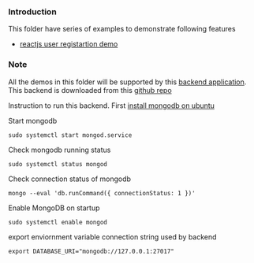 ### Introduction

This folder have series of examples to demonstrate following features

- [reactjs user registartion demo](./react-user-register-tutorial/)

### Note

All the demos in this folder will be supported by this [backend application](./mongo_async_crud_backend/). This backend is downloaded from this [github repo](https://github.com/gitdagray/mongo_async_crud)

Instruction to run this backend. First
[install mongodb on ubuntu](https://www.digitalocean.com/community/tutorials/how-to-install-mongodb-on-ubuntu-18-04-source)

Start mongodb

```shell
sudo systemctl start mongod.service
```

Check mongodb running status

```shell
sudo systemctl status mongod
```

Check connection status of mongodb

```shell
mongo --eval 'db.runCommand({ connectionStatus: 1 })'
```

Enable MongoDB on startup

```shell
sudo systemctl enable mongod
```

export enviornment variable connection string used by backend

```shell
export DATABASE_URI="mongodb://127.0.0.1:27017"
```
